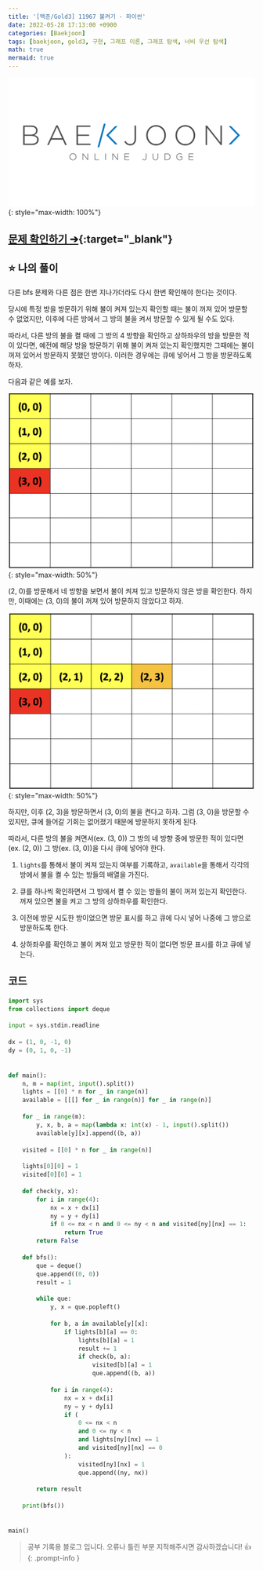 ```yaml
---
title: '[백준/Gold3] 11967 불켜기 - 파이썬'
date: 2022-05-28 17:13:00 +0900
categories: [Baekjoon]
tags: [baekjoon, gold3, 구현, 그래프 이론, 그래프 탐색, 너비 우선 탐색]
math: true
mermaid: true
---
```


![](/assets/images/banners/baekjoon_banner.png){: style="max-width: 100%"}

## [문제 확인하기 ➔](https://www.acmicpc.net/problem/11967){:target="_blank"}

## ⭐️ 나의 풀이

다른 bfs 문제와 다른 점은 한번 지나가더라도 다시 한번 확인해야 한다는 것이다.

당시에 특정 방을 방문하기 위해 불이 켜져 있는지 확인할 때는 불이 꺼져 있어 방문할 수 없었지만, 이후에 다른 방에서 그 방의 불을 켜서 방문할 수 있게 될 수도 있다.

따라서, 다른 방의 불을 켤 때에 그 방의 4 방향을 확인하고 상하좌우의 방을 방문한 적이 있다면, 예전에 해당 방을 방문하기 위해 불이 켜져 있는지 확인했지만 그때에는 불이 꺼져 있어서 방문하지 못했던 방이다. 이러한 경우에는 큐에 넣어서 그 방을 방문하도록 하자.

다음과 같은 예를 보자.

![](/assets/images/posts/boj/11967_1.png){: style="max-width: 50%"}

(2, 0)를 방문해서 네 방향을 보면서 불이 켜져 있고 방문하지 않은 방을 확인한다. 하지만, 이때에는 (3, 0)의 불이 꺼져 있어 방문하지 않았다고 하자.

![](/assets/images/posts/boj/11967_2.png){: style="max-width: 50%"}

하지만, 이후 (2, 3)을 방문하면서 (3, 0)의 불을 켠다고 하자. 
그럼 (3, 0)을 방문할 수 있지만, 큐에 들어갈 기회는 없어졌기 때문에 방문하지 못하게 된다.

따라서, 다른 방의 불을 켜면서(ex. (3, 0)) 그 방의 네 방향 중에 방문한 적이 있다면(ex. (2, 0)) 그 방(ex. (3, 0))을 다시 큐에 넣어야 한다.

1. `lights`를 통해서 불이 켜져 있는지 여부를 기록하고, `available`을 통해서 각각의 방에서 불을 켤 수 있는 방들의 배열을 가진다.

2. 큐를 하나씩 확인하면서 그 방에서 켤 수 있는 방들의 불이 꺼져 있는지 확인한다. 꺼져 있으면 불을 켜고 그 방의 상하좌우를 확인한다.

3. 이전에 방문 시도한 방이었으면 방문 표시를 하고 큐에 다시 넣어 나중에 그 방으로 방문하도록 한다.

4. 상하좌우를 확인하고 불이 켜져 있고 방문한 적이 없다면 방문 표시를 하고 큐에 넣는다.

## 코드

```python
import sys
from collections import deque

input = sys.stdin.readline

dx = (1, 0, -1, 0)
dy = (0, 1, 0, -1)


def main():
    n, m = map(int, input().split())
    lights = [[0] * n for _ in range(n)]
    available = [[[] for _ in range(n)] for _ in range(n)]

    for _ in range(m):
        y, x, b, a = map(lambda x: int(x) - 1, input().split())
        available[y][x].append((b, a))

    visited = [[0] * n for _ in range(n)]

    lights[0][0] = 1
    visited[0][0] = 1

    def check(y, x):
        for i in range(4):
            nx = x + dx[i]
            ny = y + dy[i]
            if 0 <= nx < n and 0 <= ny < n and visited[ny][nx] == 1:
                return True
        return False

    def bfs():
        que = deque()
        que.append((0, 0))
        result = 1

        while que:
            y, x = que.popleft()

            for b, a in available[y][x]:
                if lights[b][a] == 0:
                    lights[b][a] = 1
                    result += 1
                    if check(b, a):
                        visited[b][a] = 1
                        que.append((b, a))

            for i in range(4):
                nx = x + dx[i]
                ny = y + dy[i]
                if (
                    0 <= nx < n
                    and 0 <= ny < n
                    and lights[ny][nx] == 1
                    and visited[ny][nx] == 0
                ):
                    visited[ny][nx] = 1
                    que.append((ny, nx))

        return result

    print(bfs())


main()
```

> 공부 기록용 블로그 입니다. 오류나 틀린 부분 지적해주시면 감사하겠습니다! 👍
{: .prompt-info }